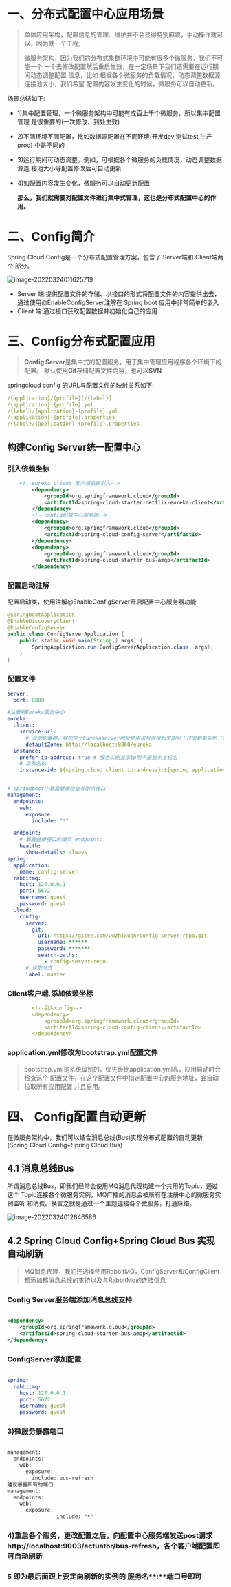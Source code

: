 # 一、分布式配置中心应用场景

> 单体应用架构，配置信息的管理、维护并不会显得特别麻烦，手动操作就可以，因为就一个工程;
>
> 微服务架构，因为我们的分布式集群环境中可能有很多个微服务，我们不可能一个 一个去修改配置然后重启生效，在一定场景下我们还需要在运行期间动态调整配置 信息，比如:根据各个微服务的负载情况，动态调整数据源连接池大小，我们希望 配置内容发生变化的时候，微服务可以自动更新。

场景总结如下:

+ 1)集中配置管理，一个微服务架构中可能有成百上千个微服务，所以集中配置管理 是很重要的(一次修改、到处生效)

+ 2)不同环境不同配置，比如数据源配置在不同环境(开发dev,测试test,生产prod) 中是不同的

+ 3)运行期间可动态调整。例如，可根据各个微服务的负载情况，动态调整数据源连 接池大小等配置修改后可自动更新

+ 4)如配置内容发生变化，微服务可以自动更新配置 

  

  **那么，我们就需要对配置文件进行集中式管理，这也是分布式配置中心的作用。**

# 二、Config简介

Spring Cloud Config是一个分布式配置管理方案，包含了 Server端和 Client端两个 部分。

![image-20220324011625719](https://cdn.wuzx.cool/image-20220324011625719.png)

+ Server 端:提供配置文件的存储、以接口的形式将配置文件的内容提供出去， 通过使用@EnableConfigServer注解在 Spring boot 应用中非常简单的嵌入
+ Client 端:通过接口获取配置数据并初始化自己的应用

# 三、Config分布式配置应用

> **Config Server**是集中式的配置服务，用于集中管理应用程序各个环境下的配置。 默认使用**Git**存储配置文件内容，也可以**SVN**

springcloud config 的URL与配置文件的映射关系如下:

``` yaml
/{application}/{profile}[/{label}]
/{application}-{profile}.yml
/{label}/{application}-{profile}.yml
/{application}-{profile}.properties
/{label}/{application}-{profile}.properties
```

## 构建**Config Server**统一配置中心

### 引入依赖坐标

``` xml
    <!--eureka client 客户端依赖引入-->
        <dependency>
            <groupId>org.springframework.cloud</groupId>
            <artifactId>spring-cloud-starter-netflix-eureka-client</artifactId>
        </dependency>
        <!--config配置中心服务端-->
        <dependency>
            <groupId>org.springframework.cloud</groupId>
            <artifactId>spring-cloud-config-server</artifactId>
        </dependency>
        <dependency>
            <groupId>org.springframework.cloud</groupId>
            <artifactId>spring-cloud-starter-bus-amqp</artifactId>
        </dependency>
```

### 配置启动注解

配置启动类，使用注解@EnableConfigServer开启配置中心服务器功能

``` java
@SpringBootApplication
@EnableDiscoveryClient
@EnableConfigServer
public class ConfigServerApplication {
    public static void main(String[] args) {
        SpringApplication.run(ConfigServerApplication.class, args);
    }
}
```

### 配置文件

``` yaml
server:
  port: 8888

#注册到Eureka服务中心
eureka:
  client:
    service-url:
      # 注册到集群，就把多个Eurekaserver地址使用逗号连接起来即可；注册到单实例（非集群模式），那就写一个就ok
      defaultZone: http://localhost:8060/eureka
  instance:
    prefer-ip-address: true # 服务实例显示ip而不是显示主机名
    # 实例名称
    instance-id: ${spring.cloud.client.ip-address}:${spring.application.name}:${server.port}:@project.version@


# springboot中暴露健康检查等断点接口
management:
  endpoints:
    web:
      exposure:
        include: "*"

  endpoint:
    # 暴露健康接口的细节 endpoint:
    health:
      show-details: always
spring:
  application:
    name: config-server
  rabbitmq:
    host: 127.0.0.1
    port: 5672
    username: guest
    password: guest
  cloud:
    config:
      server:
        git:
          uri: https://gitee.com/wuzhixuan/config-server-repo.git
          username: ******
          password: *******
          search-paths:
            - config-server-repo
      # 读取分支
      label: master

```

### **Client**客户端,添加依赖坐标

``` yaml
        <!--引入config-->
        <dependency>
            <groupId>org.springframework.cloud</groupId>
            <artifactId>spring-cloud-config-client</artifactId>
        </dependency>
```

### **application.yml**修改为**bootstrap.yml**配置文件

> bootstrap.yml是系统级别的，优先级比application.yml高，应用启动时会检查这个 配置文件，在这个配置文件中指定配置中心的服务地址，会自动拉取所有应用配置 并且启用。

# 四、 Config配置自动更新

在微服务架构中，我们可以结合消息总线(Bus)实现分布式配置的自动更新 (Spring Cloud Config+Spring Cloud Bus)

## 4.1 消息总线**Bus**

所谓消息总线Bus，即我们经常会使用MQ消息代理构建一个共用的Topic，通过这个 Topic连接各个微服务实例，MQ广播的消息会被所有在注册中心的微服务实例监听 和消费。换言之就是通过一个主题连接各个微服务，打通脉络。

![image-20220324012646586](https://cdn.wuzx.cool/image-20220324012646586.png)

## 4.2 **Spring Cloud Config+Spring Cloud Bus** 实现自动刷新

> MQ消息代理，我们还选择使用RabbitMQ，ConfigServer和ConfigClient都添加都消息总线的支持以及与RabbitMq的连接信息

### Config Server服务端添加消息总线支持

``` xml
 
<dependency>
    <groupId>org.springframework.cloud</groupId>
    <artifactId>spring-cloud-starter-bus-amqp</artifactId>
</dependency>
```

### ConfigServer添加配置

``` yaml
 
spring:
  rabbitmq:
    host: 127.0.0.1
    port: 5672
    username: guest
    password: guest
```

### 3)微服务暴露端口

``` xml
 
management:
  endpoints:
    web:
      exposure:
        include: bus-refresh
建议暴露所有的端口
management:
  endpoints:
    web:
      exposure:
				include: "*"
```

### 4)重启各个服务，更改配置之后，向配置中心服务端发送post请求http://localhost:9003/actuator/bus-refresh，各个客户端配置即可自动刷新

### 5 即为最后面跟上要定向刷新的实例的 服务名**:**端口号即可

